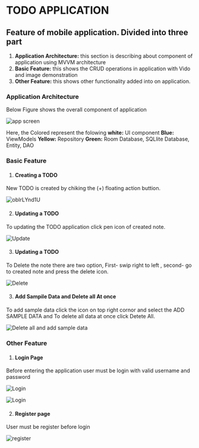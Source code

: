 # TODO APPLICATION

## Feature of mobile application. Divided into three part

1. **Application Architecture:** this section is describing about component of application using MVVM  architecture
2. **Basic Feature:** this shows the CRUD operations in application with Vido and image demonstration
3. **Other Feature:** this shows other functionality added into on application.

### Application Architecture

Below Figure shows the overall component of application

![app screen](https://user-images.githubusercontent.com/43108632/84849659-8ce98d80-b075-11ea-8894-5303145b0265.JPG)

Here, the Colored represent the folowing
 **white:** UI component
 **Blue:** ViewModels
 **Yellow:** Repository
 **Green:** Room Database, SQLlite Database, Entity, DAO

### Basic Feature

1. #### Creating a TODO

New TODO is created by chiking the (+) floating action buttion.

![obIrLYnd1U](https://user-images.githubusercontent.com/43108632/84851139-367e4e00-b079-11ea-9a1d-6de5bb39af4d.gif)

2. #### Updating a TODO

To updating the TODO application click pen icon of created note. 


![Update](https://user-images.githubusercontent.com/43108632/84851348-c02e1b80-b079-11ea-9c46-a7be390189a0.gif)

3. #### Updating a TODO

To Delete the note there are two option, First- swip right to left , second- go to created note and press the delete icon.


![Delete](https://user-images.githubusercontent.com/43108632/84852271-26b43900-b07c-11ea-925e-7d7b4d0286cd.gif)


3. #### Add Sampile Data and Delete all At once

To add sample data click the icon on top right cornor and select the ADD SAMPLE DATA and To delete all data at once click Detete All.


![Delete all and add sample data](https://user-images.githubusercontent.com/43108632/84851934-4139e280-b07b-11ea-88f9-7bbbdc15907a.gif)


### Other Feature

1. #### Login Page

Before entering the application user must be login with valid username and password

![Login](https://user-images.githubusercontent.com/43108632/84852566-ed2ffd80-b07c-11ea-8198-b649e9911780.gif)

![Login](https://user-images.githubusercontent.com/43108632/84852566-ed2ffd80-b07c-11ea-8198-b649e9911780.gif)

2. #### Register page

User must be register before login

![register](https://user-images.githubusercontent.com/43108632/84854019-43eb0680-b080-11ea-8daa-54582d7ae18e.gif)



